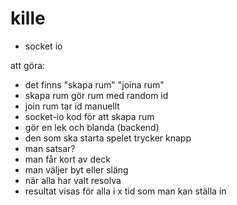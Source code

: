 # kille

* socket io

att göra:

* det finns "skapa rum" "joina rum"
* skapa rum gör rum med random id
* join rum tar id manuellt
* socket-io kod för att skapa rum
* gör en lek och blanda (backend)
* den som ska starta spelet trycker knapp
* man satsar?
* man får kort av deck
* man väljer byt eller släng
* när alla har valt resolva
* resultat visas för alla i x tid som man kan ställa in
